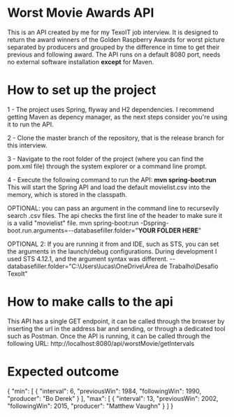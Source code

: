 # Worst Movie Awards API

This is an API created by me for my TexoIT job interview. It is designed to return the award winners of the Golden Raspberry Awards for worst picture separated by producers and grouped by the difference in time to get their previous and following award.
The API runs on a default 8080 port, needs no external software installation <b>except</b> for Maven.


# How to set up the project

1 - The project uses Spring, flyway and H2 dependencies. I recommend getting Maven as depency manager, as the next steps consider you're using it to run the API.

2 - Clone the master branch of the repository, that is the release branch for this interview.

3 - Navigate to the root folder of the project (where you can find the pom.xml file) through the system explorer or a command line prompt.

4 - Execute the following command to run the API:
<b>mvn spring-boot:run</b>
This will start the Spring API and load the default movielist.csv into the memory, which is stored in the classpath.

OPTIONAL: you can pass an argument in the command line to recursevily search .csv files. The api checks the first line of the header to make sure it is a valid "movielist" file.
mvn spring-boot:run -Dspring-boot.run.arguments=--databasefiller.folder="<b>YOUR FOLDER HERE</b>"

OPTIONAL 2: If you are running it from and IDE, such as STS, you can set the arguments in the launch/debug configurations. During development I used STS 4.12.1, and the argument syntax was different.
--databasefiller.folder="C:\Users\lucas\OneDrive\Área de Trabalho\Desafio TexoIt"


# How to make calls to the api

This API has a single GET endpoint, it can be called through the browser by inserting the url in the address bar and sending, or through a dedicated tool such as Postman. 
Once the API is running, it can be called through the following URL:
http://localhost:8080/api/worstMovie/getIntervals


# Expected outcome

{
    "min": [
        {
            "interval": 6,
            "previousWin": 1984,
            "followingWin": 1990,
            "producer": "Bo Derek"
        }
    ],
    "max": [
        {
            "interval": 13,
            "previousWin": 2002,
            "followingWin": 2015,
            "producer": "Matthew Vaughn"
        }
    ]
}
